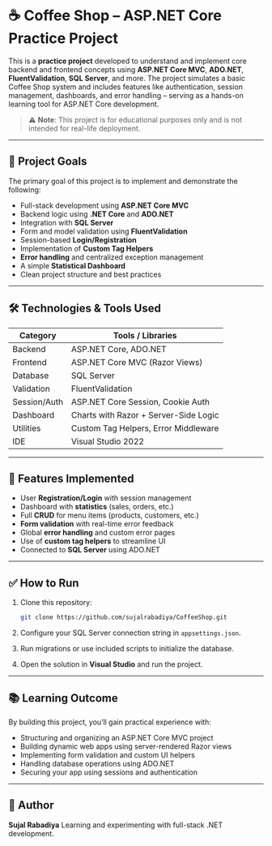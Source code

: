 # ☕ Coffee Shop – ASP.NET Core Practice Project

This is a **practice project** developed to understand and implement core backend and frontend concepts using **ASP.NET Core MVC**, **ADO.NET**, **FluentValidation**, **SQL Server**, and more. The project simulates a basic Coffee Shop system and includes features like authentication, session management, dashboards, and error handling – serving as a hands-on learning tool for ASP.NET Core development.

> ⚠️ **Note**: This project is for educational purposes only and is not intended for real-life deployment.

---

## 🚀 Project Goals

The primary goal of this project is to implement and demonstrate the following:

* Full-stack development using **ASP.NET Core MVC**
* Backend logic using **.NET Core** and **ADO.NET**
* Integration with **SQL Server**
* Form and model validation using **FluentValidation**
* Session-based **Login/Registration**
* Implementation of **Custom Tag Helpers**
* **Error handling** and centralized exception management
* A simple **Statistical Dashboard**
* Clean project structure and best practices

---

## 🛠️ Technologies & Tools Used

| Category     | Tools / Libraries                     |
| ------------ | ------------------------------------- |
| Backend      | ASP.NET Core, ADO.NET                 |
| Frontend     | ASP.NET Core MVC (Razor Views)        |
| Database     | SQL Server                            |
| Validation   | FluentValidation                      |
| Session/Auth | ASP.NET Core Session, Cookie Auth     |
| Dashboard    | Charts with Razor + Server-Side Logic |
| Utilities    | Custom Tag Helpers, Error Middleware  |
| IDE          | Visual Studio 2022                    |

---

## 🔐 Features Implemented

* User **Registration/Login** with session management
* Dashboard with **statistics** (sales, orders, etc.)
* Full **CRUD** for menu items (products, customers, etc.)
* **Form validation** with real-time error feedback
* Global **error handling** and custom error pages
* Use of **custom tag helpers** to streamline UI
* Connected to **SQL Server** using ADO.NET

---

## ✅ How to Run

1. Clone this repository:

   ```bash
   git clone https://github.com/sujalrabadiya/CoffeeShop.git
   ```

2. Configure your SQL Server connection string in `appsettings.json`.

3. Run migrations or use included scripts to initialize the database.

4. Open the solution in **Visual Studio** and run the project.

---

## 📚 Learning Outcome

By building this project, you’ll gain practical experience with:

* Structuring and organizing an ASP.NET Core MVC project
* Building dynamic web apps using server-rendered Razor views
* Implementing form validation and custom UI helpers
* Handling database operations using ADO.NET
* Securing your app using sessions and authentication

---

## 🙌 Author

**Sujal Rabadiya**
Learning and experimenting with full-stack .NET development.
